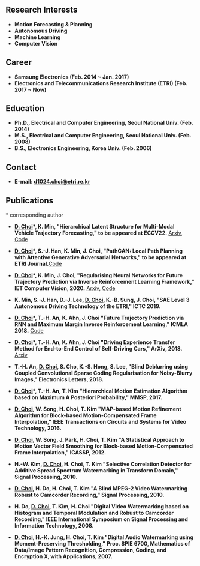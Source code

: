## Research Interests
+ **Motion Forecasting & Planning**
+ **Autonomous Driving**
+ **Machine Learning**
+ **Computer Vision**

## Career
+ **Samsung Electronics (Feb. 2014 ~ Jan. 2017)**
+ **Electronics and Telecommunications Research Institute (ETRI) (Feb. 2017 ~ Now)**

## Education
+ **Ph.D., Electrical and Computer Engineering, Seoul National Univ. (Feb. 2014)**
+ **M.S., Electrical and Computer Engineering, Seoul National Univ. (Feb. 2008)**
+ **B.S., Electronics Engineering, Korea Univ. (Feb. 2006)**

## Contact
+ **E-mail: d1024.choi@etri.re.kr**

## Publications
\* corresponding author

+ **<ins>D. Choi</ins>\*, K. Min, "Hierarchical Latent Structure for Multi-Modal Vehicle Trajectory Forecasting," to be appeared at ECCV22.** [Arxiv](https://arxiv.org/abs/2207.04624), [Code](https://github.com/d1024choi/HLSTrajForecast)

+ **<ins>D. Choi</ins>\*, S.-J. Han, K. Min, J. Choi, "PathGAN: Local Path Planning with Attentive Generative Adversarial Networks," to be appeared at ETRI Journal.**[Code](https://github.com/d1024choi/pathgan_pytorch)

+ **<ins>D. Choi</ins>\*, K. Min, J. Choi, "Regularising Neural Networks for Future Trajectory Prediction via Inverse Reinforcement Learning Framework," IET Computer Vision, 2020.** [Arxiv](https://arxiv.org/abs/1907.04525), [Code](https://github.com/d1024choi/traj-pred-irl)

+ **K. Min, S.-J. Han, D.-J. Lee, <ins>D. Choi</ins>, K.-B. Sung, J. Choi, "SAE Level 3 Autonomous Driving Technology of the ETRI," ICTC 2019.**

+ **<ins>D. Choi</ins>\*, T.-H. An, K. Ahn, J. Choi "Future Trajectory Prediction via RNN and Maximum Margin Inverse Reinforcement Learning," ICMLA 2018.** [Code](https://github.com/d1024choi/trajpred_mmirl)

+ **<ins>D. Choi</ins>\*, T.-H. An, K. Ahn, J. Choi "Driving Experience Transfer Method for End-to-End Control of Self-Driving Cars," ArXiv, 2018.** [Arxiv](https://arxiv.org/abs/1809.01822)

+ **T.-H. An, <ins>D. Choi</ins>, S. Cho, K.-S. Hong, S. Lee, "Blind Deblurring using Coupled Convolutional Sparse Coding Regularisation for Noisy-Blurry Images," Electronics Letters, 2018.**

+ **<ins>D. Choi</ins>\*, T.-H. An, T. Kim "Hierarchical Motion Estimation Algorithm based on Maximum A Posteriori Probability," MMSP, 2017.**

+ **<ins>D. Choi</ins>, W. Song, H. Choi, T. Kim "MAP-based Motion Refinement Algorithm for Block-based Motion-Compensated Frame Interpolation," IEEE Transactions on Circuits and Systems for Video Technology, 2016.**

+ **<ins>D. Choi</ins>, W. Song, J. Park, H. Choi, T. Kim "A Statistical Approach to Motion Vector Field Smoothing for Block-based Motion-Compensated Frame Interpolation," ICASSP, 2012.**

+ **H.-W. Kim, <ins>D. Choi</ins>, H. Choi, T. Kim "Selective Correlation Detector for Additive Spread Spectrum Watermarking in Transform Domain," Signal Processing, 2010.**

+ **<ins>D. Choi</ins>, H. Do, H. Choi, T. Kim "A Blind MPEG-2 Video Watermarking Robust to Camcorder Recording," Signal Processing, 2010.**

+ **H. Do, <ins>D. Choi</ins>, T. Kim, H. Choi "Digital Video Watermarking based on Histogram and Temporal Modulation and Robust to Camcorder Recording," IEEE International Symposium on Signal Processing and Information Technology, 2008.**

+ **<ins>D. Choi</ins>, H.-K. Jung, H. Choi, T. Kim "Digital Audio Watermarking using Moment-Preserving Thresholding," Proc. SPIE 6700, Mathematics of Data/Image Pattern Recognition, Compression, Coding, and Encryption X, with Applications, 2007.** 

